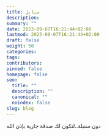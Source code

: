```yaml
---
title: سنابل
description:
summary: ""
date: 2023-09-07T16:21:44+02:00
lastmod: 2023-09-07T16:21:44+02:00
draft: false
weight: 50
categories:
tags:
contributors:
pinned: false
homepage: false
seo:
  title: ""
  description: ""
  canonical: ""
  noindex: false
slug: blog
---
```


دون سنبلة..لتكون لك صدقة جارية بإذن الله
